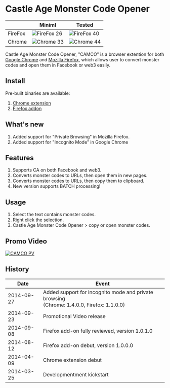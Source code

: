 Castle Age Monster Code Opener
==============================

|         | Miniml | Tested |
|---------|---------|--------|
| FireFox | ![FireFox 26](https://img.shields.io/badge/firefox-26-brightgreen.svg) | ![FireFox 40](https://img.shields.io/badge/firefox-40-brightgreen.svg) |
| Chrome | ![Chrome 33](https://img.shields.io/badge/chrome-33-brightgreen.svg) | ![Chrome 44](https://img.shields.io/badge/chrome-44-brightgreen.svg) |


Castle Age Monster Code Opener, "CAMCO" is a browser extention for both [Google Chrome](https://chrome.google.com) and [Mozilla Firefox](https://www.mozilla.com/firefox/), which allows user to convert monster codes and open them in Facebook or web3 easily.

Install
--------
Pre-built binaries are available:

 1. [Chrome extension](https://chrome.google.com/webstore/detail/castle-age-monster-code-o/abgckmhddlbhlhbhpcnfgmmdgfkbcofb)
 2. [Firefox addon](https://addons.mozilla.org/firefox/addon/castle-age-monster-code-opener/)

What's new
----------

1. Added support for "Private Browsing" in Mozilla Firefox.
2. Added support for "Incognito Mode" in Google Chrome

Features
---------

1. Supports CA on both Facebook and web3.
2. Converts monster codes to URLs, then open them in new pages.
3. Converts monster codes to URLs, then copy them to clipboard.
4. New version supports BATCH processing!

Usage
------

1. Select the text contains monster codes.
2. Right click the selection.
3. Castle Age Monster Code Opener > copy or open monster codes.

Promo Video
------------

[![CAMCO PV](http://img.youtube.com/vi/kAHyxdE4i0g/maxresdefault.jpg)](http://www.youtube.com/watch?v=kAHyxdE4i0g)

History
--------

| Date       | Event   |
|------------|---------|
| 2014-09-27 |Added support for incognito mode and private browsing<br>(Chrome: 1.4.0.0, Firefox: 1.1.0.0) |
| 2014-09-23 |Promotional Video release |
| 2014-09-08 |Firefox add-on fully reviewed, version 1.0.1.0 |
| 2014-08-12 |Firefox add-on debut, version 1.0.0.0 |
| 2014-04-09 |Chrome extension debut |
| 2014-03-25 |Developmentment kickstart |

